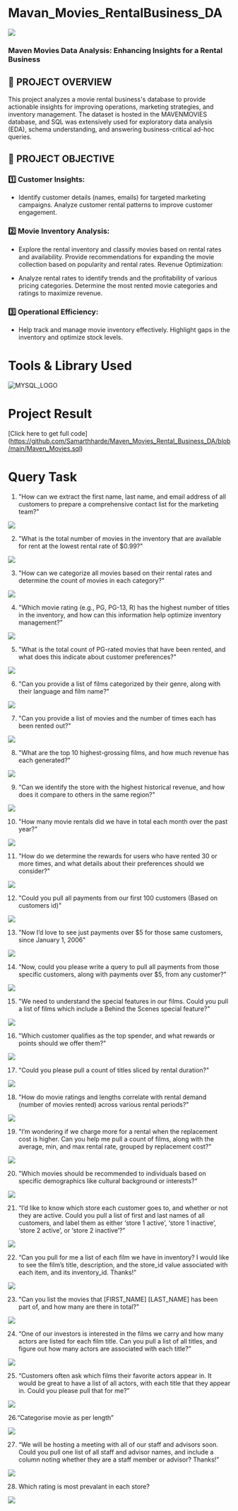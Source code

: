 # Mavan_Movies_RentalBusiness_DA
![](ImagesOutput/image.jpg)

### Maven Movies Data Analysis: Enhancing Insights for a Rental Business

## 📌 PROJECT OVERVIEW

This project analyzes a movie rental business's database to provide actionable insights for improving operations, marketing strategies, and inventory management. The dataset is hosted in the MAVENMOVIES database, and SQL was extensively used for exploratory data analysis (EDA), schema understanding, and answering business-critical ad-hoc queries.

## 🎯 PROJECT OBJECTIVE
### 1️⃣ Customer Insights:
- Identify customer details (names, emails) for targeted marketing campaigns. Analyze customer rental patterns to improve customer engagement.

### 2️⃣ Movie Inventory Analysis:
- Explore the rental inventory and classify movies based on rental rates and availability. Provide recommendations for expanding the movie collection based on popularity and rental rates. Revenue Optimization:

- Analyze rental rates to identify trends and the profitability of various pricing categories. Determine the most rented movie categories and ratings to maximize revenue.

### 3️⃣ Operational Efficiency:
- Help track and manage movie inventory effectively. Highlight gaps in the inventory and optimize stock levels.

# Tools & Library Used
![MYSQL_LOGO](ImagesOutput/SQL_image.jpg)


# Project Result

[Click here to get full code]  
(https://github.com/Samarthharde/Maven_Movies_Rental_Business_DA/blob/main/Maven_Movies.sql)

# Query Task

1. "How can we extract the first name, last name, and email address of all customers to prepare a comprehensive contact list for the marketing team?"


![](ImagesOutput/Email.png)


2. "What is the total number of movies in the inventory that are available for rent at the lowest rental rate of $0.99?"


![](ImagesOutput/CHEAPEST_RENTAL.png)


3. "How can we categorize all movies based on their rental rates and determine the count of movies in each category?"


![](ImagesOutput/TOTAL_NO_OF_MOVIES.png)


4. "Which movie rating (e.g., PG, PG-13, R) has the highest number of titles in the inventory, and how can this information help optimize inventory management?"


![](ImagesOutput/rating_wise_count.png)


5. "What is the total count of PG-rated movies that have been rented, and what does this indicate about customer preferences?"


![](ImagesOutput/Total_Films.png)

6. "Can you provide a list of films categorized by their genre, along with their language and film name?"


![](ImagesOutput/TLC.png)

7. "Can you provide a list of movies and the number of times each has been rented out?"


![](ImagesOutput/popularity.png)

8. "What are the top 10 highest-grossing films, and how much revenue has each generated?"


![](ImagesOutput/REVENUE.png)

9. "Can we identify the store with the highest historical revenue, and how does it compare to others in the same region?"


![](ImagesOutput/MOST_REVENUE.png)

10. "How many movie rentals did we have in total each month over the past year?"


![](ImagesOutput/RENTALS_PER_MONTH.png)

11. "How do we determine the rewards for users who have rented 30 or more times, and what details about their preferences should we consider?"


![](ImagesOutput/REWARD_VIA_PHONE.png)

12. "Could you pull all payments from our first 100 customers (Based on customers id)"


![](ImagesOutput/FIRST_100_CUSTOMER_PAYMENTS.png)

13. "Now I’d love to see just payments over $5 for those same customers, since January 1, 2006"


![](ImagesOutput/JAN_06_2006.png)

14. "Now, could you please write a query to pull all payments from those specific customers, along with payments over $5, from any customer?"


![](ImagesOutput/PAYMENTS_OVER_$5.png)

15. "We need to understand the special features in our films. Could you pull a list of films which include a Behind the Scenes special feature?"


![](ImagesOutput/BTS.png)

16. "Which customer qualifies as the top spender, and what rewards or points should we offer them?"


![](ImagesOutput/MOST_SPENDING_CUSTOMER.png)

17. "Could you please pull a count of titles sliced by rental duration?"


![](ImagesOutput/SLICED_BY_RENTAL_RATE.png)

18. "How do movie ratings and lengths correlate with rental demand (number of movies rented) across various rental periods?"


![](ImagesOutput/COMPARE_WITH_RENTAL_DURATION.png)

19. "I’m wondering if we charge more for a rental when the replacement cost is higher. Can you help me pull a count of films, along with the average, min, and max rental rate, grouped by replacement cost?"


![](ImagesOutput/MIN_MAX_AVG.png)

20. "Which movies should be recommended to individuals based on specific demographics like cultural background or interests?"


![](ImagesOutput/FIT_FOR_RECOMMENDATION.png)

21. “I’d like to know which store each customer goes to, and whether or not they are active. Could you pull a list of first and last names of all customers, and label them as either ‘store 1 active’, ‘store 1 inactive’, ‘store 2 active’, or ‘store 2 inactive’?”


![](ImagesOutput/ACTIVE_STORE.png)

22. “Can you pull for me a list of each film we have in inventory? I would like to see the film’s title, description, and the store_id value associated with each item, and its inventory_id. Thanks!”


![](ImagesOutput/FILMS_IN_INVENTORY.png)

23. "Can you list the movies that [FIRST_NAME] [LAST_NAME] has been part of, and how many are there in total?"


![](ImagesOutput/NO_OF_FILMS_BY_ACTOR.png)

24. “One of our investors is interested in the films we carry and how many actors are listed for each film title. Can you pull a list of all titles, and figure out how many actors are associated with each title?”


![](ImagesOutput/ACTOR_ASSOCIATED_WITH_TITLE.png)

25. “Customers often ask which films their favorite actors appear in. It would be great to have a list of all actors, with each title that they appear in. Could you please pull that for me?” 


![](ImagesOutput/Films_In_Inventory.png)

26.“Categorise movie as per length”


![](ImagesOutput/MOVIES_AS_PER_LENGTH.png)

27.  “We will be hosting a meeting with all of our staff and advisors soon. Could you pull one list of all staff and advisor names, and include a column noting whether they are a staff member or advisor? Thanks!”

![](ImagesOutput/UNION.png)


28. Which rating is most prevalant in each store?


![](ImagesOutput/Prevalent_Rating.png)
